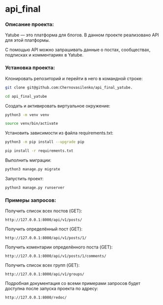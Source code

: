 # api_final

### Описание проекта:
Yatube — это платформа для блогов. В данном проекте реализовано API для этой платформы.

С помощью API можно запрашивать данные о постах, сообществах, подписках и комментариях в Yatube. 

### Установка проекта:

Клонировать репозиторий и перейти в него в командной строке:

```bash
git clone git@github.com:Chernovasilenko/api_final_yatube.
```

```bash
cd api_final_yatube
```

Cоздать и активировать виртуальное окружение:

```bash
python3 -m venv venv
```

```bash
source venv/bin/activate
```

Установить зависимости из файла requirements.txt:

```bash
python3 -m pip install --upgrade pip
```

```bash
pip install -r requirements.txt
```
Выполнить миграции:

```bash
python3 manage.py migrate
```

Запустить проект:

```bash
python3 manage.py runserver
```

### Примеры запросов:

Получить список всех постов (GET):

```
http://127.0.0.1:8000/api/v1/posts/
```

Получить определённый пост (GET):

```
http://127.0.0.1:8000/api/v1/posts/1/
```

Получить коментарии определённого поста (GET):

```
http://127.0.0.1:8000/api/v1/posts/1/comments/
```

Получить список всех групп (GET):

```
http://127.0.0.1:8000/api/v1/groups/
```

Подробная документация со всеми примерами запросов будет доступна после запуска проекта по адресу:

```
http://127.0.0.1:8000/redoc/
```